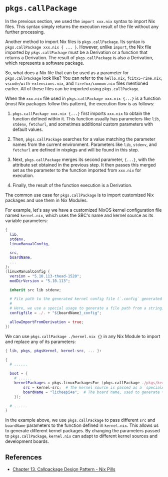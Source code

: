 # `pkgs.callPackage`

In the previous section, we used the `import xxx.nix` syntax to import Nix files. This syntax simply returns the execution result of the file without any further processing.

Another method to import Nix files is `pkgs.callPackage`. Its syntax is `pkgs.callPackage xxx.nix { ... }`. However, unlike `import`, the Nix file imported by `pkgs.callPackage` must be a Derivation or a function that returns a Derivation. The result of `pkgs.callPackage` is also a Derivation, which represents a software package.

So, what does a Nix file that can be used as a parameter for `pkgs.callPackage` look like? You can refer to the `hello.nix`, `fcitx5-rime.nix`, `vscode/with-extensions.nix`, and `firefox/common.nix` files mentioned earlier. All of these files can be imported using `pkgs.callPackage`.

When the `xxx.nix` file used in `pkgs.callPackage xxx.nix {...}` is a function (most Nix packages follow this pattern), the execution flow is as follows:

1. `pkgs.callPackage xxx.nix {...}` first imports `xxx.nix` to obtain the function defined within it. This function usually has parameters like `lib`, `stdenv`, `fetchurl`, and sometimes additional custom parameters with default values.

2. Then, `pkgs.callPackage` searches for a value matching the parameter names from the current environment. Parameters like `lib`, `stdenv`, and `fetchurl` are defined in nixpkgs and will be found in this step.

3. Next, `pkgs.callPackage` merges its second parameter, `{...}`, with the attribute set obtained in the previous step. It then passes this merged set as the parameter to the function imported from `xxx.nix` for execution.

4. Finally, the result of the function execution is a Derivation.

The common use case for `pkgs.callPackage` is to import customized Nix packages and use them in Nix Modules.

For example, let's say we have a customized NixOS kernel configuration file named `kernel.nix`, which uses the SBC's name and kernel source as its variable parameters:

```nix
{
  lib,
  stdenv,
  linuxManualConfig,

  src,
  boardName,
  ...
}:
(linuxManualConfig {
  version = "5.10.113-thead-1520";
  modDirVersion = "5.10.113";

  inherit src lib stdenv;

  # File path to the generated kernel config file (`.config` generated by make menuconfig)
  #
  # Here, we use a special usage to generate a file path from a string.
  configfile = ./. + "${boardName}_config";

  allowImportFromDerivation = true;
})
```

We can use `pkgs.callPackage ./kernel.nix {}` in any Nix Module to import and replace any of its parameters:

```nix
{ lib, pkgs, pkgsKernel, kernel-src, ... }:

{
  # ......

  boot = {
    # ......
    kernelPackages = pkgs.linuxPackagesFor (pkgs.callPackage ./pkgs/kernel {
        src = kernel-src;  # The kernel source is passed as a `specialArgs` and injected into this module.
        boardName = "licheepi4a";  # The board name, used to generate the kernel config file path.
    });

  # ......
}
```

In the example above, we use `pkgs.callPackage` to pass different `src` and `boardName` parameters to the function defined in `kernel.nix`. This allows us to generate different kernel packages. By changing the parameters passed to `pkgs.callPackage`, `kernel.nix` can adapt to different kernel sources and development boards.

## References

- [Chapter 13. Callpackage Design Pattern - Nix Pills](https://nixos.org/guides/nix-pills/callpackage-design-pattern.html)